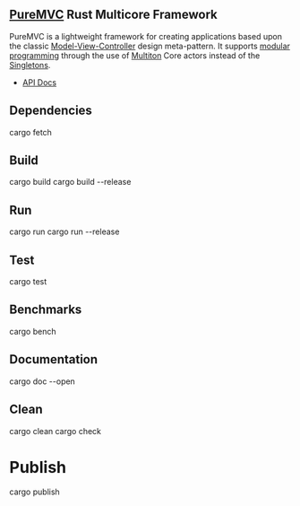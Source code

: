 ## [PureMVC](https://puremvc.org) Rust Multicore Framework

PureMVC is a lightweight framework for creating applications based upon the classic [Model-View-Controller](http://en.wikipedia.org/wiki/Model-view-controller) design meta-pattern. It supports [modular programming](http://en.wikipedia.org/wiki/Modular_programming) through the use of [Multiton](http://en.wikipedia.org/wiki/Multiton) Core actors instead of the [Singletons](http://en.wikipedia.org/wiki/Singleton_pattern).
* [API Docs]()

## Dependencies
cargo fetch

## Build
cargo build
cargo build --release

## Run
cargo run
cargo run --release

## Test
cargo test

## Benchmarks
cargo bench

## Documentation
cargo doc --open

## Clean
cargo clean
cargo check

# Publish
cargo publish
